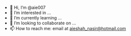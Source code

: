 - 👋 Hi, I’m @aie007
- 👀 I’m interested in ...
- 🌱 I’m currently learning ...
- 💞️ I’m looking to collaborate on ...
- 📫 How to reach me: email at aieshah_nasir@hotmail.com

<!---
aie007/aie007 is a ✨ special ✨ repository because its `README.md` (this file) appears on your GitHub profile.
You can click the Preview link to take a look at your changes.
--->
